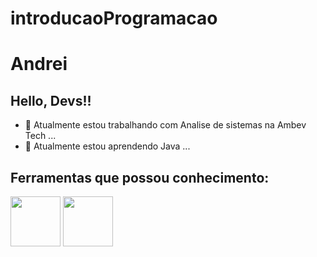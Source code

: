 # introducaoProgramacao

# Andrei
## Hello, Devs!!
- 🔭 Atualmente estou trabalhando com Analise de sistemas na Ambev Tech ...
- 🌱 Atualmente estou aprendendo Java ...

## Ferramentas que possou conhecimento:
<div>
  <img src="https://cdn.jsdelivr.net/gh/devicons/devicon/icons/microsoftsqlserver/microsoftsqlserver-plain-wordmark.svg" width="80" height="80"/>
  <img src="https://cdn.jsdelivr.net/gh/devicons/devicon/icons/postgresql/postgresql-original.svg" width="80" height="80"/>  
</div>
